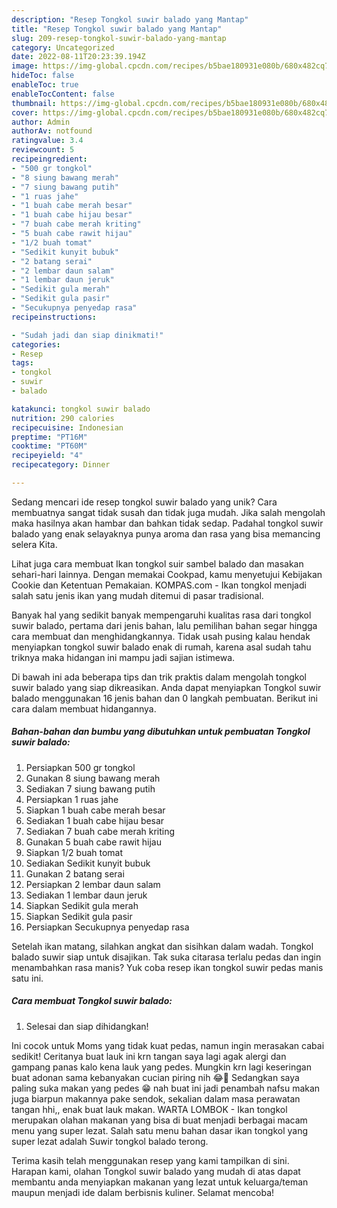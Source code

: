 ```yaml
---
description: "Resep Tongkol suwir balado yang Mantap"
title: "Resep Tongkol suwir balado yang Mantap"
slug: 209-resep-tongkol-suwir-balado-yang-mantap
category: Uncategorized
date: 2022-08-11T20:23:39.194Z
image: https://img-global.cpcdn.com/recipes/b5bae180931e080b/680x482cq70/tongkol-suwir-balado-foto-resep-utama.jpg
hideToc: false
enableToc: true
enableTocContent: false
thumbnail: https://img-global.cpcdn.com/recipes/b5bae180931e080b/680x482cq70/tongkol-suwir-balado-foto-resep-utama.jpg
cover: https://img-global.cpcdn.com/recipes/b5bae180931e080b/680x482cq70/tongkol-suwir-balado-foto-resep-utama.jpg
author: Admin
authorAv: notfound
ratingvalue: 3.4
reviewcount: 5
recipeingredient:
- "500 gr tongkol"
- "8 siung bawang merah"
- "7 siung bawang putih"
- "1 ruas jahe"
- "1 buah cabe merah besar"
- "1 buah cabe hijau besar"
- "7 buah cabe merah kriting"
- "5 buah cabe rawit hijau"
- "1/2 buah tomat"
- "Sedikit kunyit bubuk"
- "2 batang serai"
- "2 lembar daun salam"
- "1 lembar daun jeruk"
- "Sedikit gula merah"
- "Sedikit gula pasir"
- "Secukupnya penyedap rasa"
recipeinstructions:

- "Sudah jadi dan siap dinikmati!"
categories:
- Resep
tags:
- tongkol
- suwir
- balado

katakunci: tongkol suwir balado 
nutrition: 290 calories
recipecuisine: Indonesian
preptime: "PT16M"
cooktime: "PT60M"
recipeyield: "4"
recipecategory: Dinner

---
```





Sedang mencari ide resep tongkol suwir balado yang unik? Cara membuatnya sangat tidak susah dan tidak juga mudah. Jika salah mengolah maka hasilnya akan hambar dan bahkan tidak sedap. Padahal tongkol suwir balado yang enak selayaknya punya aroma dan rasa yang bisa memancing selera Kita.





Lihat juga cara membuat Ikan tongkol suir sambel balado dan masakan sehari-hari lainnya. Dengan memakai Cookpad, kamu menyetujui Kebijakan Cookie dan Ketentuan Pemakaian. KOMPAS.com - Ikan tongkol menjadi salah satu jenis ikan yang mudah ditemui di pasar tradisional.

Banyak hal yang sedikit banyak mempengaruhi kualitas rasa dari tongkol suwir balado, pertama dari jenis bahan, lalu pemilihan bahan segar hingga cara membuat dan menghidangkannya. Tidak usah pusing kalau hendak menyiapkan tongkol suwir balado enak di rumah, karena asal sudah tahu triknya maka hidangan ini mampu jadi sajian istimewa.






Di bawah ini ada beberapa tips dan trik praktis dalam mengolah tongkol suwir balado yang siap dikreasikan. Anda dapat menyiapkan Tongkol suwir balado menggunakan 16 jenis bahan dan 0 langkah pembuatan. Berikut ini cara dalam membuat hidangannya.

<!--inarticleads1-->

##### Bahan-bahan dan bumbu yang dibutuhkan untuk pembuatan Tongkol suwir balado:

1. Persiapkan 500 gr tongkol
1. Gunakan 8 siung bawang merah
1. Sediakan 7 siung bawang putih
1. Persiapkan 1 ruas jahe
1. Siapkan 1 buah cabe merah besar
1. Sediakan 1 buah cabe hijau besar
1. Sediakan 7 buah cabe merah kriting
1. Gunakan 5 buah cabe rawit hijau
1. Siapkan 1/2 buah tomat
1. Sediakan Sedikit kunyit bubuk
1. Gunakan 2 batang serai
1. Persiapkan 2 lembar daun salam
1. Sediakan 1 lembar daun jeruk
1. Siapkan Sedikit gula merah
1. Siapkan Sedikit gula pasir
1. Persiapkan Secukupnya penyedap rasa


Setelah ikan matang, silahkan angkat dan sisihkan dalam wadah. Tongkol balado suwir siap untuk disajikan. Tak suka citarasa terlalu pedas dan ingin menambahkan rasa manis? Yuk coba resep ikan tongkol suwir pedas manis satu ini. 

<!--inarticleads2-->

##### Cara membuat Tongkol suwir balado:


1. Selesai dan siap dihidangkan!

Ini cocok untuk Moms yang tidak kuat pedas, namun ingin merasakan cabai sedikit! Ceritanya buat lauk ini krn tangan saya lagi agak alergi dan gampang panas kalo kena lauk yang pedes. Mungkin krn lagi keseringan buat adonan sama kebanyakan cucian piring nih 😂🤭 Sedangkan saya paling suka makan yang pedes 😁 nah buat ini jadi penambah nafsu makan juga biarpun makannya pake sendok, sekalian dalam masa perawatan tangan hhi,, enak buat lauk makan. WARTA LOMBOK - Ikan tongkol merupakan olahan makanan yang bisa di buat menjadi berbagai macam menu yang super lezat. Salah satu menu bahan dasar ikan tongkol yang super lezat adalah Suwir tongkol balado terong. 

Terima kasih telah menggunakan resep yang kami tampilkan di sini. Harapan kami, olahan Tongkol suwir balado yang mudah di atas dapat membantu anda menyiapkan makanan yang lezat untuk keluarga/teman maupun menjadi ide dalam berbisnis kuliner. Selamat mencoba!
